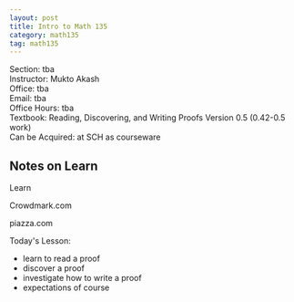 ```yaml
---
layout: post
title: Intro to Math 135
category: math135
tag: math135
---
```


Section: tba  
Instructor: Mukto Akash    
Office: tba  
Email: tba  
Office Hours: tba  
Textbook: Reading, Discovering, and Writing Proofs Version 0.5 (0.42-0.5 work)  
Can be Acquired: at SCH as courseware  

## Notes on Learn

Learn

Crowdmark.com

piazza.com

Today's Lesson:
- learn to read a proof
- discover a proof
- investigate how to write a proof
- expectations of course
